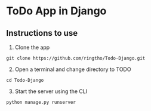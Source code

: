 # ToDo App in Django

## Instructions to use
1. Clone the app

`git clone https://github.com/ringtho/Todo-Django.git`

2. Open a terminal and change directory to TODO

`cd Todo-Django`

3. Start the server using the CLI

`python manage.py runserver`
